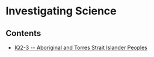 # Investigating Science
## Contents
 - [IQ2-3 -- Aboriginal and Torres Strait Islander Peoples](./pages/IQ2-3.md) 